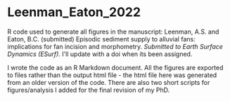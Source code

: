 # Leenman_Eaton_2022
R code used to generate all figures in the manuscript: Leenman, A.S. and Eaton, B.C. (submitted) Episodic sediment supply to alluvial fans: implications for fan incision and morphometry. *Submitted to Earth Surface Dynamics (ESurf)*. I'll update with a doi when its been assigned. 

I wrote the code as an R Markdown document. All the figures are exported to files rather than the output html file - the html file here was generated from an older version of the code. There are also two short scripts for figures/analysis I added for the final revision of my PhD.
